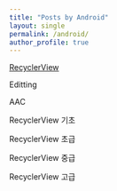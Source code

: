 ```yaml
---
title: "Posts by Android"
layout: single
permalink: /android/
author_profile: true
---
```


[RecyclerView](https://jhamin0511.github.io/android/recyclerview/)

Editting

AAC


RecyclerView 기초

RecyclerView 초급

RecyclerView 중급

RecyclerView 고급
